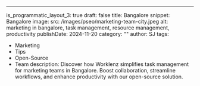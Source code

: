 ---
is_programmatic_layout_3: true
draft: false
title: Bangalore
snippet: Bangalore
image:
  src: /images/pseo/marketing-team-city.jpeg
  alt: marketing in bangalore, task management, resource management, productivity
publishDate: 2024-11-20
category: ""
author: SJ
tags:
  - Marketing
  - Tips
  - Open-Source
  - Team
description: Discover how Worklenz simplifies task management for marketing teams in Bangalore. Boost collaboration, streamline workflows, and enhance productivity with our open-source solution.